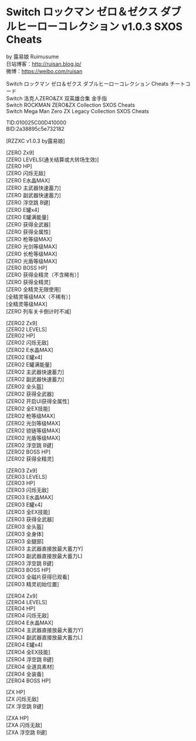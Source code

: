 # Switch ロックマン ゼロ＆ゼクス ダブルヒーローコレクション v1.0.3 SXOS Cheats


by 露易娘 Ruimusume</br>
日站博客：http://ruisan.blog.jp/</br>
微博：https://weibo.com/ruisan</br>

Switch ロックマン ゼロ＆ゼクス ダブルヒーローコレクション Cheats チートコード</br>
Switch 洛克人ZERO&ZX 双英雄合集 金手指</br>
Switch ROCKMAN ZERO&ZX Collection SXOS Cheats</br>
Switch Mega Man Zero ZX Legacy Collection SXOS Cheats</br>

TID:010025C00D410000</br>
BID:2a38895c5e732182</br>

[RZZXC v1.0.3 by露易娘]

[ZERO Zx9]</br>
[ZERO LEVELS(通关结算或大转场生效)]</br>
[ZERO HP]</br>
[ZERO 闪烁无敌]</br>
[ZERO E水晶MAX]</br>
[ZERO 主武器快速蓄力]</br>
[ZERO 副武器快速蓄力]</br>
[ZERO 浮空跳 B键]</br>
[ZERO E罐x4]</br>
[ZERO E罐满能量]</br>
[ZERO 获得全武器]</br>
[ZERO 获得全属性]</br>
[ZERO 枪等级MAX]</br>
[ZERO 光剑等级MAX]</br>
[ZERO 长枪等级MAX]</br>
[ZERO 光盾等级MAX]</br>
[ZERO BOSS HP]</br>
[ZERO 获得全精灵（不含稀有）]</br>
[ZERO 获得全精灵]</br>
[ZERO 全精灵无限使用]</br>
[全精灵等级MAX（不稀有）]</br>
[全精灵等级MAX]</br>
[ZERO 列车关卡倒计时不减]</br>

[ZERO2 Zx9]</br>
[ZERO2 LEVELS]</br>
[ZERO2 HP]</br>
[ZERO2 闪烁无敌]</br>
[ZERO2 E水晶MAX]</br>
[ZERO2 E罐x4]</br>
[ZERO2 E罐满能量]</br>
[ZERO2 主武器快速蓄力]</br>
[ZERO2 副武器快速蓄力]</br>
[ZERO2 全头盔]</br>
[ZERO2 获得全武器]</br>
[ZERO2 开启UI获得全属性]</br>
[ZERO2 全EX技能]</br>
[ZERO2 枪等级MAX]</br>
[ZERO2 光剑等级MAX]</br>
[ZERO2 锁链等级MAX]</br>
[ZERO2 光盾等级MAX]</br>
[ZERO2 浮空跳 B键]</br>
[ZERO2 BOSS HP]</br>
[ZERO2 获得全精灵]</br>

[ZERO3 Zx9]</br>
[ZERO3 LEVELS]</br>
[ZERO3 HP]</br>
[ZERO3 闪烁无敌]</br>
[ZERO3 E水晶MAX]</br>
[ZERO3 E罐x4]</br>
[ZERO3 全EX技能]</br>
[ZERO3 获得全武器]</br>
[ZERO3 全头盔]</br>
[ZERO3 全身体]</br>
[ZERO3 全腿部]</br>
[ZERO3 主武器直接放最大蓄力Y]</br>
[ZERO3 副武器直接放最大蓄力L]</br>
[ZERO3 浮空跳 B键]</br>
[ZERO3 BOSS HP]</br>
[ZERO3 全磁片获得已观看]</br>
[ZERO3 精灵初始位置]</br>

[ZERO4 Zx9]</br>
[ZERO4 LEVELS]</br>
[ZERO4 HP]</br>
[ZERO4 闪烁无敌]</br>
[ZERO4 E水晶MAX]</br>
[ZERO4 主武器直接放最大蓄力Y]</br>
[ZERO4 副武器直接放最大蓄力L]</br>
[ZERO4 E罐x4]</br>
[ZERO4 全EX技能]</br>
[ZERO4 浮空跳 B键]</br>
[ZERO4 全道具素材]</br>
[ZERO4 全装备]</br>
[ZERO4 BOSS HP]</br>

[ZX HP]</br>
[ZX 闪烁无敌]</br>
[ZX 浮空跳 B键]</br>

[ZXA HP]</br>
[ZXA 闪烁无敌]</br>
[ZXA 浮空跳 B键]</br>
